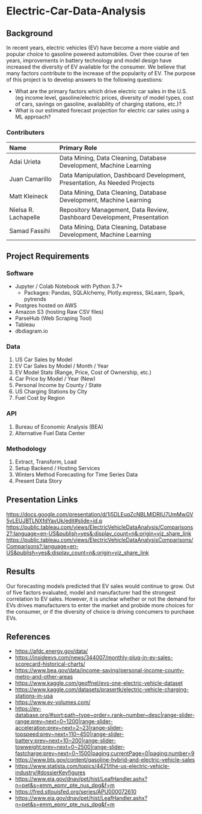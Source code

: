 # Electric-Car-Data-Analysis

## Background
In recent years, electric vehicles (EV) have become a more viable and popular choice to gasoline powered automobiles. Over thee course of ten years, improvements in battery technology and model design have increased the diversity of EV available for the consumer. We believe that many factors contribute to the increase of the popularity of EV. The purpose of this project is to develop answers to the following questions:

- What are the primary factors which drive electric car sales in the U.S. (eg income level, gasoline/electric prices, diversity of model types, cost of cars, savings on gasoline, availability of charging stations, etc.)?
- What is our estimated forecast projection for electric car sales using a ML approach?

### Contributers

| Name | Primary Role |
|:---|:---|
| Adai Urieta |Data Mining, Data Cleaning, Database Development, Machine Learning|
| Juan Camarillo |Data Manipulation, Dashboard Development, Presentation, As Needed Projects|
| Matt Kleineck |Data Mining, Data Cleaning, Database Development, Machine Learning| 
| Nielsa R. Lachapelle |Repository Management, Data Review, Dashboard Development, Presentation|
| Samad Fassihi |Data Mining, Data Cleaning, Database Development, Machine Learning|


## Project Requirements

### Software
- Jupyter / Colab Notebook with Python 3.7+
  - Packages: Pandas, SQLAlchemy, Plotly.express, SkLearn, Spark, pytrends
- Postgres hosted on AWS
- Amazon S3 (hosting Raw CSV files)
- ParseHub (Web Scraping Tool)
- Tableau
- dbdiagram.io

### Data
1. US Car Sales by Model
2. EV Car Sales by Model / Month / Year
3. EV Model Stats (Range, Price, Cost of Ownership, etc.)
4. Car Price by Model / Year (New)
5. Personal Income by County / State
6. US Charging Stations by City
7. Fuel Cost by Region

### API
1. Bureau of Economic Analysis (BEA)
2. Alternative Fuel Data Center

### Methodology
1. Extract, Transform, Load
2. Setup Backend / Hosting Services
3. Winters Method Forecasting for Time Series Data
4. Present Data Story

## Presentation Links
https://docs.google.com/presentation/d/1j5DLEuqZcNBLMlDRIU7UmMwGV5vLEUJBTLNXfdYayUk/edit#slide=id.p
https://public.tableau.com/views/ElectricVehicleDataAnalysis/Comparisons2?:language=en-US&publish=yes&:display_count=n&:origin=viz_share_link
https://public.tableau.com/views/ElectricVehicleDataAnalysisComparisons/Comparisons?:language=en-US&publish=yes&:display_count=n&:origin=viz_share_link

## Results
Our forecasting models predicted that EV sales would continue to grow. Out of five factors evaluated, model and manufacturer had the strongest correlation to EV sales. However, it is unclear whether or not the demand for EVs drives manufacturers to enter the market and probide more choices for the consumer, or if the diversity of choice is driving concumers to purchase EVs.

## References
- https://afdc.energy.gov/data/
- https://insideevs.com/news/344007/monthly-plug-in-ev-sales-scorecard-historical-charts/
- https://www.bea.gov/data/income-saving/personal-income-county-metro-and-other-areas
- https://www.kaggle.com/geoffnel/evs-one-electric-vehicle-dataset
- https://www.kaggle.com/datasets/prasertk/electric-vehicle-charging-stations-in-usa
- https://www.ev-volumes.com/
- https://ev-database.org/#sort:path~type~order=.rank~number~desc|range-slider-range:prev~next=0~1200|range-slider-acceleration:prev~next=2~23|range-slider-topspeed:prev~next=110~450|range-slider-battery:prev~next=10~200|range-slider-towweight:prev~next=0~2500|range-slider-fastcharge:prev~next=0~1500|paging:currentPage=0|paging:number=9
- https://www.bts.gov/content/gasoline-hybrid-and-electric-vehicle-sales
- https://www.statista.com/topics/4421/the-us-electric-vehicle-industry/#dossierKeyfigures
- https://www.eia.gov/dnav/pet/hist/LeafHandler.ashx?n=pet&s=emm_epmr_pte_nus_dpg&f=m
- https://fred.stlouisfed.org/series/APU000072610
- https://www.eia.gov/dnav/pet/hist/LeafHandler.ashx?n=pet&s=emm_epmr_pte_nus_dpg&f=m



